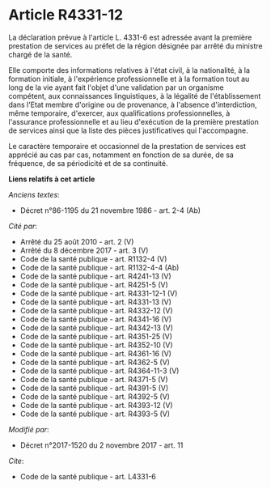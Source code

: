 # Article R4331-12

La déclaration prévue à l'article L. 4331-6 est adressée avant la première prestation de services au préfet de la région
désignée par arrêté du ministre chargé de la santé.

Elle comporte des informations relatives à l'état civil, à la nationalité, à la formation initiale, à l'expérience
professionnelle et à la formation tout au long de la vie ayant fait l'objet d'une validation par un organisme compétent, aux
connaissances linguistiques, à la légalité de l'établissement dans l'Etat membre d'origine ou de provenance, à l'absence
d'interdiction, même temporaire, d'exercer, aux qualifications professionnelles, à l'assurance professionnelle et au lieu
d'exécution de la première prestation de services ainsi que la liste des pièces justificatives qui l'accompagne.

Le caractère temporaire et occasionnel de la prestation de services est apprécié au cas par cas, notamment en fonction de sa
durée, de sa fréquence, de sa périodicité et de sa continuité.

**Liens relatifs à cet article**

_Anciens textes_:

  - Décret n°86-1195 du 21 novembre 1986 - art. 2-4 (Ab)

_Cité par_:

  - Arrêté du 25 août 2010 - art. 2 (V)
  - Arrêté du 8 décembre 2017 - art. 3 (V)
  - Code de la santé publique - art. R1132-4 (V)
  - Code de la santé publique - art. R1132-4-4 (Ab)
  - Code de la santé publique - art. R4241-13 (V)
  - Code de la santé publique - art. R4251-5 (V)
  - Code de la santé publique - art. R4331-12-1 (V)
  - Code de la santé publique - art. R4331-13 (V)
  - Code de la santé publique - art. R4332-12 (V)
  - Code de la santé publique - art. R4341-16 (V)
  - Code de la santé publique - art. R4342-13 (V)
  - Code de la santé publique - art. R4351-25 (V)
  - Code de la santé publique - art. R4352-10 (V)
  - Code de la santé publique - art. R4361-16 (V)
  - Code de la santé publique - art. R4362-5 (V)
  - Code de la santé publique - art. R4364-11-3 (V)
  - Code de la santé publique - art. R4371-5 (V)
  - Code de la santé publique - art. R4391-5 (V)
  - Code de la santé publique - art. R4392-5 (V)
  - Code de la santé publique - art. R4393-12 (V)
  - Code de la santé publique - art. R4393-5 (V)

_Modifié par_:

  - Décret n°2017-1520 du 2 novembre 2017 - art. 11

_Cite_:

  - Code de la santé publique - art. L4331-6
